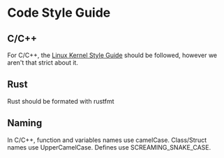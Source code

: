 # Code Style Guide

## C/C++

For C/C++, the [Linux Kernel Style Guide](https://www.kernel.org/doc/html/v4.10/process/coding-style.html) should be followed, however we aren't that strict about it.

## Rust

Rust should be formated with rustfmt

## Naming

In C/C++, function and variables names use camelCase.
Class/Struct names use UpperCamelCase.
Defines use SCREAMING_SNAKE_CASE.